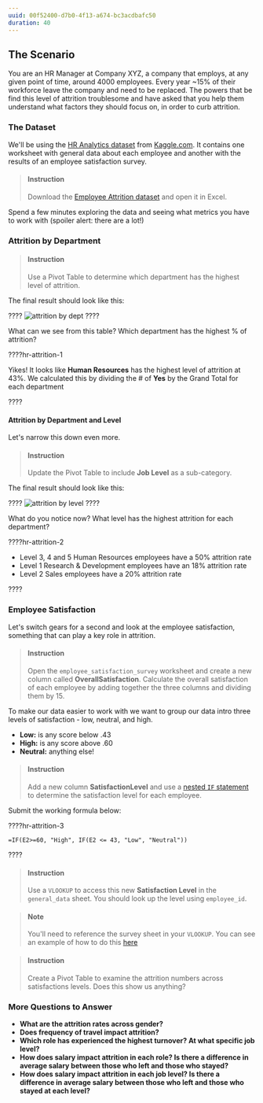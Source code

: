 ```yaml
---
uuid: 00f52400-d7b0-4f13-a674-bc3acdbafc50
duration: 40
---
```


## The Scenario 

You are an HR Manager at Company XYZ, a company that employs, at any given point of time, around 4000 employees. Every year ~15% of their workforce leave the company and need to be replaced. The powers that be find this level of attrition troublesome and have asked that you help them understand what factors they should focus on, in order to curb attrition. 

### The Dataset

We'll be using the [HR Analytics dataset](https://www.kaggle.com/vjchoudhary7/hr-analytics-case-study) from [Kaggle.com](https://www.kaggle.com/). It contains one worksheet with general data about each employee and another with the results of an employee satisfaction survey. 

> #### Instruction
> Download the [Employee Attrition dataset](https://www.dropbox.com/s/4ugym67it3n7ewt/employee_data.csv?dl=1) and open it in Excel. 

Spend a few minutes exploring the data and seeing what metrics you have to work with (spoiler alert: there are a lot!)

### Attrition by Department 

> #### Instruction
> Use a Pivot Table to determine which department has the highest level of attrition.

The final result should look like this:

????
![attrition by dept](https://i.imgur.com/NEASVnA.png)
????

What can we see from this table? Which department has the highest % of attrition? 

????hr-attrition-1

Yikes! It looks like **Human Resources** has the highest level of attrition at 43%. We calculated this by dividing the # of **Yes** by the Grand Total for each department 

????

#### Attrition by Department and Level

Let's narrow this down even more.

> #### Instruction
> Update the Pivot Table to include **Job Level** as a sub-category.

The final result should look like this:

????
![attrition by level](https://i.imgur.com/xMshqMj.png)
????

What do you notice now? What level has the highest attrition for each department? 

????hr-attrition-2

- Level 3, 4 and 5 Human Resources employees have a 50% attrition rate
- Level 1 Research & Development employees have an 18% attrition rate 
- Level 2 Sales employees have a 20% attrition rate

????

### Employee Satisfaction

Let's switch gears for a second and look at the employee satisfaction, something that can play a key role in attrition.

> #### Instruction
> Open the `employee_satisfaction_survey` worksheet and create a new column called **OverallSatisfaction**. Calculate the overall satisfaction of each employee by adding together the three columns and dividing them by 15.

To make our data easier to work with we want to group our data intro three levels of satisfaction - low, neutral, and high. 

- **Low:** is any score below .43
- **High:** is any score above .60
- **Neutral:** anything else!

> #### Instruction
> Add a new column **SatisfactionLevel** and use a [nested `IF` statement](https://support.office.com/en-us/article/if-function-%E2%80%93-nested-formulas-and-avoiding-pitfalls-0b22ff44-f149-44ba-aeb5-4ef99da241c8) to determine the satisfaction level for each employee. 

Submit the working formula below:

????hr-attrition-3
```
=IF(E2>=60, "High", IF(E2 <= 43, "Low", "Neutral"))
```
????

> #### Instruction
> Use a `VLOOKUP` to access this new **Satisfaction Level** in the `general_data` sheet. You should look up the level using `employee_id`.

<div></div>

> #### Note
> You'll need to reference the survey sheet in your `VLOOKUP`. You can see an example of how to do this [here](https://exceljet.net/formula/vlookup-from-another-sheet)

<div></div>

> #### Instruction
> Create a Pivot Table to examine the attrition numbers across satisfactions levels. Does this show us anything?

### More Questions to Answer

- **What are the attrition rates across gender?**
- **Does frequency of travel impact attrition?**
- **Which role has experienced the highest turnover? At what specific job level?**
- **How does salary impact attrition in each role? Is there a difference in average salary between those who left and those who stayed?**
- **How does salary impact attrition in each job level? Is there a difference in average salary between those who left and those who stayed at each level?**

